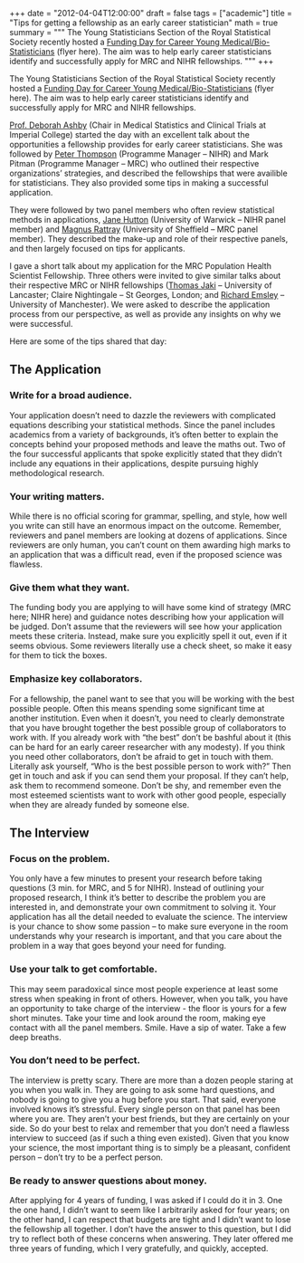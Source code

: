 +++
date = "2012-04-04T12:00:00"
draft = false
tags = ["academic"]
title = "Tips for getting a fellowship as an early career statistician"
math = true
summary = """
The Young Statisticians Section of the Royal Statistical Society recently hosted a [Funding Day for Career Young Medical/Bio-Statisticians](https://sites.google.com/site/rssyoungstatistician/what-s-new/2012feb-23-1) (flyer here). The aim was to help early career statisticians identify and successfully apply for MRC and NIHR fellowships.
"""
+++


The Young Statisticians Section of the Royal Statistical Society recently hosted a [Funding Day for Career Young Medical/Bio-Statisticians](https://sites.google.com/site/rssyoungstatistician/what-s-new/2012feb-23-1) (flyer here). The aim was to help early career statisticians identify and successfully apply for MRC and NIHR fellowships.

[Prof. Deborah Ashby](http://www1.imperial.ac.uk/medicine/people/deborah.ashby/) (Chair in Medical Statistics and Clinical Trials at Imperial College) started the day with an excellent talk about the opportunities a fellowship provides for early career statisticians. She was followed by [Peter Thompson](http://www.nihrtcc.nhs.uk/Meet%20The%20Team/) (Programme Manager – NIHR) and Mark Pitman (Programme Manager – MRC) who outlined their respective organizations’ strategies, and described the fellowships that were availible for statisticians. They also provided some tips in making a successful application. 

They were followed by two panel members who often review statistical methods in applications, [Jane Hutton](http://www2.warwick.ac.uk/fac/sci/statistics/staff/academic-research/hutton/) (University of Warwick – NIHR panel member) and [Magnus Rattray](http://staffwww.dcs.shef.ac.uk/people/M.Rattray/) (University of Sheffield – MRC panel member). They described the make-up and role of their respective panels, and then largely focused on tips for applicants.

I gave a short talk about my application for the MRC Population Health Scientist Fellowship. Three others were invited to give similar talks about their respective MRC or NIHR fellowships ([Thomas Jaki](http://www.maths.lancs.ac.uk/department/info/people/person/jaki) – University of Lancaster; Claire Nightingale – St Georges, London; and [Richard Emsley](http://www.medicine.manchester.ac.uk/staff/RichardEmsley) – University of Manchester). We were asked to describe the application process from our perspective, as well as provide any insights on why we were successful.

Here are some of the tips shared that day:

## The Application

### Write for a broad audience. 
Your application doesn’t need to dazzle the reviewers with complicated equations describing your statistical methods.  Since the panel includes academics from a variety of backgrounds, it’s often better to explain the concepts behind your proposed methods and leave the maths out. Two of the four successful applicants that spoke explicitly stated that they didn’t include any equations in their applications, despite pursuing highly methodological research.

### Your writing matters.
While there is no official scoring for grammar, spelling, and style, how well you write can still have an enormous impact on the outcome. Remember, reviewers and panel members are looking at dozens of applications. Since reviewers are only human,  you can’t count on them awarding high marks to an application that was a difficult read, even if the proposed science was flawless.

### Give them what they want.
The funding body you are applying to will have some kind of strategy (MRC here; NIHR here) and guidance notes describing how your application will be judged. Don’t assume that the reviewers will see how your application meets these criteria. Instead, make sure you explicitly spell it out, even if it seems obvious. Some reviewers literally use a check sheet, so make it easy for them to tick the boxes.

### Emphasize key collaborators. 
For a fellowship, the panel want to see that you will be working with the best possible people. Often this means spending some significant time at another institution. Even when it doesn’t, you need to clearly demonstrate that you have brought together the best possible group of collaborators to work with. If you already work with “the best” don’t be bashful about it (this can be hard for an early career researcher with any modesty). If you think you need other collaborators, don’t be afraid to get in touch with them. Literally ask yourself, “Who is the best possible person to work with?” Then get in touch and ask if you can send them your proposal. If they can’t help, ask them to recommend someone. Don’t be shy, and remember even the most esteemed scientists want to work with other good people, especially when they are already funded by someone else.

## The Interview

### Focus on the problem.
You only have a few minutes to present your research before taking questions (3 min. for MRC, and 5 for NIHR). Instead of outlining your proposed research, I think it’s better to describe the problem you are interested in, and demonstrate your own commitment to solving it. Your application has all the detail needed to evaluate the science. The interview is your chance to show some passion – to make sure everyone in the room understands why your research is important, and that you care about the problem in a way that goes beyond your need for funding.

### Use your talk to get comfortable.
This may seem paradoxical since most people experience at least some stress when speaking in front of others. However, when you talk, you have an opportunity to take charge of the interview  - the floor is yours for a few short minutes. Take your time and look around the room, making eye contact with all the panel members. Smile. Have a sip of water. Take a few deep breaths.

### You don’t need to be perfect. 
The interview is pretty scary. There are more than a dozen people staring at you when you walk in. They are going to ask some hard questions, and nobody is going to give you a hug before you start. That said, everyone  involved knows it’s stressful. Every single person on that panel has been where you are. They aren’t your best friends, but they are certainly on your side. So do your best to relax and remember that you don’t need a flawless interview to succeed (as if such a thing even existed). Given that you know your science, the most important thing is to simply be a pleasant, confident person – don’t try to be a perfect person.

### Be ready to answer questions about money.
After applying for 4 years of funding, I was asked if I could do it in 3. One the one hand, I didn’t want to seem like I arbitrarily asked for four years; on the other hand, I can respect that budgets are tight and I didn’t want to lose the fellowship all together. I don’t have the answer to this question, but I did try to reflect both of these concerns when answering. They later offered me three years of funding, which I very gratefully, and quickly, accepted.